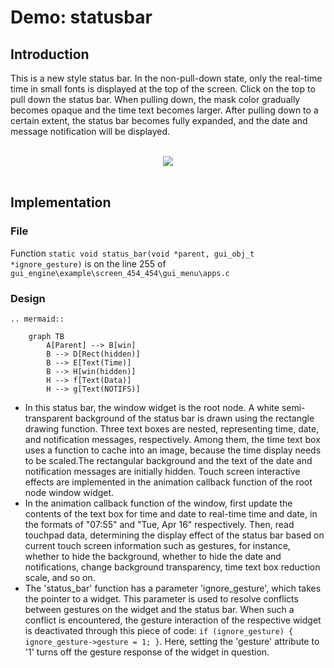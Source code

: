 #  Demo: statusbar
## Introduction
This is a new style status bar. In the non-pull-down state, only the real-time time in small fonts is displayed at the top of the screen. Click on the top to pull down the status bar. When pulling down, the mask color gradually becomes opaque and the time text becomes larger. After pulling down to a certain extent, the status bar becomes fully expanded, and the date and message notification will be displayed.

<br>
<div style="text-align: center"><img src="https://foruda.gitee.com/images/1713320564618549955/a14b17aa_10088396.gif"  /></div>
<br>

##  Implementation
###  File
 Function ```static void status_bar(void *parent, gui_obj_t *ignore_gesture)``` is on the line 255 of ```gui_engine\example\screen_454_454\gui_menu\apps.c```
###  Design

```eval_rst
.. mermaid::

    graph TB
        A[Parent] --> B[win]
        B --> D[Rect(hidden)]
        B --> E[Text(Time)]
        B --> H[win(hidden)]
        H --> f[Text(Data)]
        H --> g[Text(NOTIFS)]
```
* In this status bar, the window widget is the root node. A white semi-transparent background of the status bar is drawn using the rectangle drawing function. Three text boxes are nested, representing time, date, and notification messages, respectively. Among them, the time text box uses a function to cache into an image, because the time display needs to be scaled.The rectangular background and the text of the date and notification messages are initially hidden. Touch screen interactive effects are implemented in the animation callback function of the root node window widget.
* In the animation callback function of the window, first update the contents of the text box for time and date to real-time time and date, in the formats of "07:55" and "Tue, Apr 16" respectively. Then, read touchpad data, determining the display effect of the status bar based on current touch screen information such as gestures, for instance, whether to hide the background, whether to hide the date and notifications, change background transparency, time text box reduction scale, and so on.
* The 'status_bar' function has a parameter 'ignore_gesture', which takes the pointer to a widget. This parameter is used to resolve conflicts between gestures on the widget and the status bar. When such a conflict is encountered, the gesture interaction of the respective widget is deactivated through this piece of code: ```if (ignore_gesture) { ignore_gesture->gesture = 1; }```. Here, setting the 'gesture' attribute to '1' turns off the gesture response of the widget in question.




